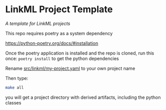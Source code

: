 # LinkML Project Template

_A template for LinkML projects_

This repo requires poetry as a system dependency

https://python-poetry.org/docs/#installation

Once the poetry application is installed and the repo is cloned, run this once: `poetry install` to get the python dependencies

Rename [src/linkml/my-project.yaml](src/linkml/my-project.yaml) to your own project name

Then type:

```bash
make all
```

you will get a project directory with derived artifacts, including the python classes



